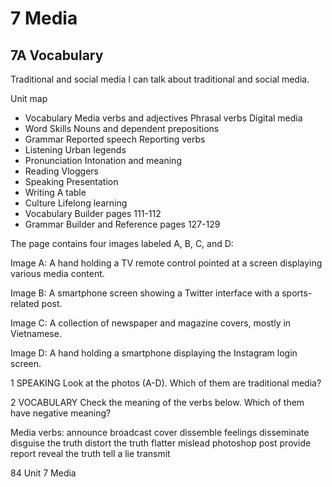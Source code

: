 # 7 Media

## 7A Vocabulary
Traditional and social media
I can talk about traditional and social media.

Unit map
- Vocabulary
  Media verbs and adjectives
  Phrasal verbs
  Digital media
- Word Skills
  Nouns and dependent prepositions
- Grammar
  Reported speech
  Reporting verbs
- Listening Urban legends
- Pronunciation Intonation and meaning
- Reading Vloggers
- Speaking Presentation
- Writing A table
- Culture Lifelong learning
- Vocabulary Builder pages 111-112
- Grammar Builder and Reference pages 127-129

The page contains four images labeled A, B, C, and D:

Image A: A hand holding a TV remote control pointed at a screen displaying various media content.

Image B: A smartphone screen showing a Twitter interface with a sports-related post.

Image C: A collection of newspaper and magazine covers, mostly in Vietnamese.

Image D: A hand holding a smartphone displaying the Instagram login screen.

1 SPEAKING Look at the photos (A-D). Which of them are traditional media?

2 VOCABULARY Check the meaning of the verbs below. Which of them have negative meaning?

Media verbs: announce  broadcast  cover  dissemble feelings  disseminate
disguise the truth  distort the truth  flatter  mislead  photoshop  post
provide  report  reveal the truth  tell a lie  transmit

84 Unit 7 Media